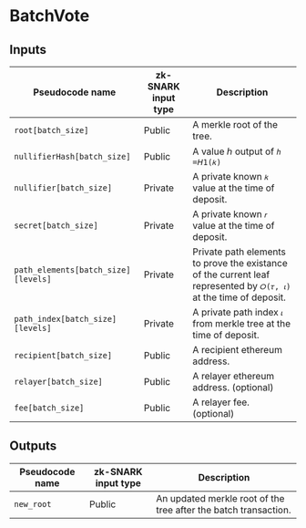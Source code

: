 # BatchVote

## Inputs

| Pseudocode name                     | zk-SNARK input type | Description                                                                                                         |
| ----                                | ----                | ----                                                                                                                |
| `root[batch_size]`                  | Public              | A merkle root of the tree.                                                                                          |
| `nullifierHash[batch_size]`         | Public              | A value ℎ output of `ℎ =𝘏1(𝑘)`                                                                                      |
| `nullifier[batch_size]`             | Private             | A private known `𝑘` value at the time of deposit.                                                                   |
| `secret[batch_size]`                | Private             | A private known `𝑟` value at the time of deposit.                                                                    |
| `path_elements[batch_size][levels]` | Private             | Private path elements to prove the existance of the current leaf represented by `𝑂(𝜏, 𝜄)` at the time of deposit. |
| `path_index[batch_size][levels]`    | Private             | A private path index `𝜄` from merkle tree at the time of deposit.                                                   |
| `recipient[batch_size]`             | Public              | A recipient ethereum address.                                                                                       |
| `relayer[batch_size]`               | Public              | A relayer ethereum address. (optional)                                                                              |
| `fee[batch_size]`                   | Public              | A relayer fee. (optional)                                                                                           |

## Outputs

| Pseudocode name | zk-SNARK input type | Description                                                     |
| ----            | ----                | ----                                                            |
| `new_root`      | Public              | An updated merkle root of the tree after the batch transaction. |
